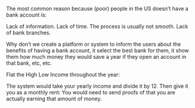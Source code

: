 The most common reason because (poor) people in the US doesn’t have a bank account is:

Lack of information.
Lack of time. The process is usually not smooth.
Lack of bank branches.

Why don’t we create a platform or system to inform the users about the benefits of having a bank account, it select the best bank for them, it show them how much money they would save a year if they open an account in that bank, etc, etc.



Flat the High Low Income throughout the year:

The system would take your yearly income and divide it by 12. Then give it you as a monthly rent:
	You would need to send proofs of that you are actually earning that amount of money.
